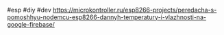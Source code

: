 #esp #diy #dev 
https://microkontroller.ru/esp8266-projects/peredacha-s-pomoshhyu-nodemcu-esp8266-dannyh-temperatury-i-vlazhnosti-na-google-firebase/